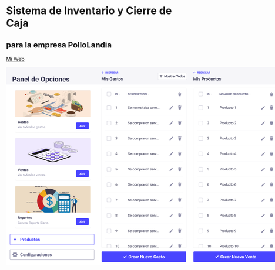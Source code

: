 # Sistema de Inventario y Cierre de Caja
## para la empresa PolloLandia
<!-- 
![Pantalla de Inicio](./img/template/[Content%20Manager]%20Menu.png)
![Pantalla de Gastos](./img/template/[Content%20Manager]%20View%20Expense.png)
![Pantalla de Productos](./img/template/[Content%20Manager]%20View%20Product.png)
![Pantalla de Ventas](./img/template/[Content%20Manager]%20View%20Sales.png) -->
[Mi Web](https://alejandrojosue.github.io/Report-Inventory/)

<div style="display: flex; flex-wrap: nowrap;">
    <img src="./assets/img/template/[Content%20Manager]%20Menu.png" alt="Pantalla de Inicio" style="width: 250px; height: auto;">
    <img src="./assets/img/template/[Content%20Manager]%20View%20Expense.png" alt="Pantalla de Gastos" style="width: 250px; height: auto;">
    <img src="./assets/img/template/[Content%20Manager]%20View%20Product.png" alt="Pantalla de Productos" style="width: 250px; height: auto;">
    <img src="./assets/img/template/[Content%20Manager]%20View%20Sales.png" alt="Pantalla de Ventas" style="width: 250px; height: auto;">    
</div>

